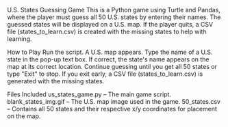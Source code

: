 U.S. States Guessing Game
This is a Python game using Turtle and Pandas, where the player must guess all 50 U.S. states by entering their names. 
The guessed states will be displayed on a U.S. map. 
If the player quits, a CSV file (states_to_learn.csv) is created with the missing states to help with learning.

How to Play
Run the script.
A U.S. map appears.
Type the name of a U.S. state in the pop-up text box.
If correct, the state's name appears on the map at its correct location.
Continue guessing until you get all 50 states or type "Exit" to stop.
If you exit early, a CSV file (states_to_learn.csv) is generated with the missing states.


Files Included
us_states_game.py – The main game script.
blank_states_img.gif – The U.S. map image used in the game.
50_states.csv – Contains all 50 states and their respective x/y coordinates for placement on the map.
